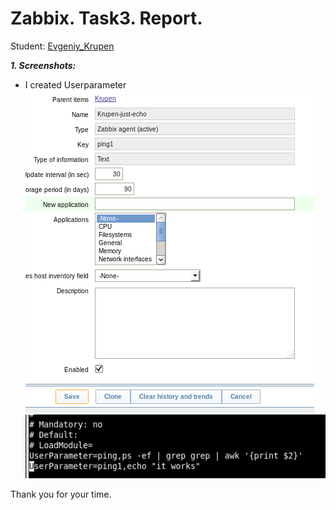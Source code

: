 # Zabbix. Task3. Report.
Student: [Evgeniy_Krupen](https://upsa.epam.com/workload/employeeView.do?employeeId=4060741400038655484#emplTab=general)

***1. Screenshots:***

- I created Userparameter
![](https://github.com/evgeniy-krupen/zabbix/blob/task3/task3/screenshots/k1.png)
![](https://github.com/evgeniy-krupen/zabbix/blob/task3/task3/screenshots/k2.png)


 
 Thank you for your time.
